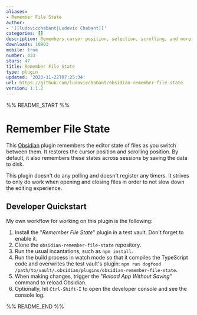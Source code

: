 ```yaml
---
aliases:
- Remember File State
author:
- '[[ludovicchabant|Ludovic Chabant]]'
categories: []
description: Remembers cursor position, selection, scrolling, and more for each file
downloads: 10903
mobile: true
number: 433
stars: 47
title: Remember File State
type: plugin
updated: '2023-11-22T07:25:34'
url: https://github.com/ludovicchabant/obsidian-remember-file-state
version: 1.1.2
---
```


%% README_START %%

# Remember File State

This [Obsidian](https://obsidian.md) plugin remembers the editor state of files
as you switch between them. It restores the cursor position and scrolling
position. By default, it also remembers these states across sessions by saving
the data to disk.

This plugin doesn't do any polling and doesn't register any timers. It strives
to only do work when opening and closing files in order to not slow down the
editing experience.


## Developer Quickstart

My own workflow for working on this plugin is the following:

1. Install the "_Remember File State_" plugin in a test vault. Don't forget to
   enable it.
2. Clone the `obsidian-remember-file-state` repository.
3. Run the usual incantations, such as `npm install`.
4. Run the build process in watch mode so that it compiles the TypeScript code
   and overwrites the test vault's plugin: `npm run dogfood
   /path/to/vault/.obsidian/plugins/obsidian-remember-file-state`.
5. When making changes, trigger the "_Reload App Without Saving_" command to
   reload Obsidian.
6. Optionally, hit `Ctrl-Shift-I` to open the developer console and see the
   console log.



%% README_END %%